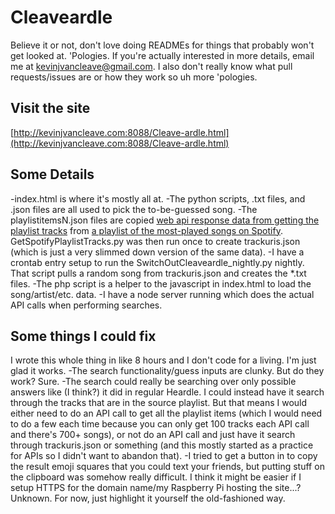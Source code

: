 # Cleaveardle
Believe it or not, don't love doing READMEs for things that probably won't get looked at. 'Pologies. If you're actually interested in more details, email me at [kevinjvancleave@gmail.com](mailto:kevinjvancleave@gmail.com).
I also don't really know what pull requests/issues are or how they work so uh more 'pologies.

## Visit the site
[http://kevinjvancleave.com:8088/Cleave-ardle.html](http://kevinjvancleave.com:8088/Cleave-ardle.html)

## Some Details
-index.html is where it's mostly all at.
-The python scripts, .txt files, and .json files are all used to pick the to-be-guessed song. 
-The playlistitemsN.json files are copied [web api response data from getting the playlist tracks](https://developer.spotify.com/documentation/web-api/reference/get-playlists-tracks) from [a playlist of the most-played songs on Spotify](https://open.spotify.com/playlist/2YRe7HRKNRvXdJBp9nXFza). GetSpotifyPlaylistTracks.py was then run once to create trackuris.json (which is just a very slimmed down version of the same data).
-I have a crontab entry setup to run the SwitchOutCleaveardle_nightly.py nightly. That script pulls a random song from trackuris.json and creates the *.txt files.
-The php script is a helper to the javascript in index.html to load the song/artist/etc. data.
-I have a node server running which does the actual API calls when performing searches.

## Some things I could fix
I wrote this whole thing in like 8 hours and I don't code for a living. I'm just glad it works.
-The search functionality/guess inputs are clunky. But do they work? Sure.
-The search could really be searching over only possible answers like (I think?) it did in regular Heardle. I could instead have it search through the tracks that are in the source playlist. But that means I would either need to do an API call to get all the playlist items (which I would need to do a few each time because you can only get 100 tracks each API call and there's 700+ songs), or not do an API call and just have it search through trackuris.json or something (and this mostly started as a practice for APIs so I didn't want to abandon that).
-I tried to get a button in to copy the result emoji squares that you could text your friends, but putting stuff on the clipboard was somehow really difficult. I think it might be easier if I setup HTTPS for the domain name/my Raspberry Pi hosting the site...? Unknown. For now, just highlight it yourself the old-fashioned way.
